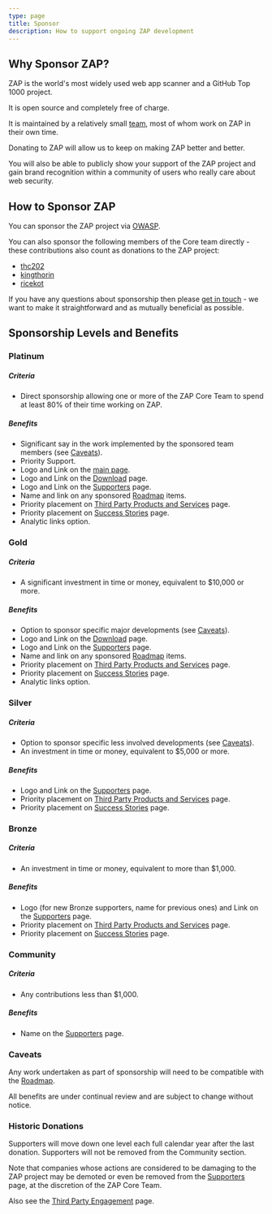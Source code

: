 ```yaml
---
type: page
title: Sponsor
description: How to support ongoing ZAP development
---
```


## Why Sponsor ZAP?

ZAP is the world's most widely used web app scanner and a GitHub Top 1000 project.

It is open source and completely free of charge.

It is maintained by a relatively small [team](/docs/team/), most of whom work on ZAP in their own time.

Donating to ZAP will allow us to keep on making ZAP better and better.

You will also be able to publicly show your support of the ZAP project and gain brand recognition within a 
community of users who really care about web security.

## How to Sponsor ZAP

You can sponsor the ZAP project via [OWASP](https://owasp.org/donate/?reponame=www-project-zap&title=OWASP+ZAP).

You can also sponsor the following members of the Core team directly - these contributions also count as donations to the ZAP project:

* [thc202](https://github.com/sponsors/thc202)
* [kingthorin](https://github.com/sponsors/kingthorin)
* [ricekot](https://github.com/sponsors/ricekot)

If you have any questions about sponsorship then please [get in touch](mailto:zaproxy-admin@googlegroups.com) - 
we want to make it straightforward and as mutually beneficial as possible.

## Sponsorship Levels and Benefits

### Platinum

##### Criteria

* Direct sponsorship allowing one or more of the ZAP Core Team to spend at least 80% of their time working on ZAP.

##### Benefits

* Significant say in the work implemented by the sponsored team members (see [Caveats](#caveats)).
* Priority Support.
* Logo and Link on the [main page](/).
* Logo and Link on the [Download](/download/) page.
* Logo and Link on the [Supporters](/supporters/) page.
* Name and link on any sponsored [Roadmap](/docs/roadmap) items.
* Priority placement on [Third Party Products and Services](/third-party-services/) page.
* Priority placement on [Success Stories](/success/) page.
* Analytic links option.

### Gold

##### Criteria

* A significant investment in time or money, equivalent to $10,000 or more.

##### Benefits

* Option to sponsor specific major developments (see [Caveats](#caveats)).
* Logo and Link on the [Download](/download/) page.
* Logo and Link on the [Supporters](/supporters/) page.
* Name and link on any sponsored [Roadmap](/docs/roadmap) items.
* Priority placement on [Third Party Products and Services](/third-party-services/) page.
* Priority placement on [Success Stories](/success/) page.
* Analytic links option.

### Silver

##### Criteria

* Option to sponsor specific less involved developments (see [Caveats](#caveats)).
* An investment in time or money, equivalent to $5,000 or more.

##### Benefits

* Logo and Link on the [Supporters](/supporters/) page.
* Priority placement on [Third Party Products and Services](/third-party-services/) page.
* Priority placement on [Success Stories](/success/) page.

### Bronze

##### Criteria

* An investment in time or money, equivalent to more than $1,000.

##### Benefits

* Logo (for new Bronze supporters, name for previous ones) and Link on the [Supporters](/supporters/) page.
* Priority placement on [Third Party Products and Services](/third-party-services/) page.
* Priority placement on [Success Stories](/success/) page.

### Community

##### Criteria

* Any contributions less than $1,000.

##### Benefits

* Name on the [Supporters](/supporters/) page.

### Caveats

Any work undertaken as part of sponsorship will need to be compatible with the [Roadmap](/docs/roadmap/). 

All benefits are under continual review and are subject to change without notice.

### Historic Donations

Supporters will move down one level each full calendar year after the last donation. Supporters will not be removed from the Community section.

Note that companies whose actions are considered to be damaging to the ZAP project may be demoted or even be removed 
from the [Supporters](/supporters/) page, at the discretion of the ZAP Core Team.

Also see the [Third Party Engagement](/third-party-engagement/) page.
